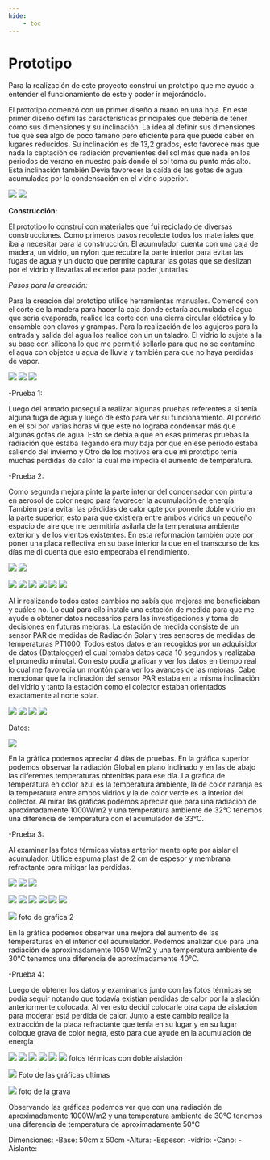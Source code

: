 ```yaml
---
hide:
    - toc
---
```


# Prototipo

Para la realización de este proyecto construí un prototipo que me ayudo a entender el funcionamiento de este y poder ir mejorándolo.

El prototipo comenzó con un primer diseño a mano en una hoja. En este primer diseño definí las características
principales que debería de tener como sus dimensiones y su inclinación.
La idea al definir sus dimensiones fue que sea algo de poco tamaño pero eficiente para que puede caber en lugares reducidos.
Su inclinación es de 13,2 grados, esto favorece más que nada la captación de radiación provenientes del sol más que nada
en los periodos de verano en nuestro país donde el sol toma su punto más alto. Esta inclinación también Devia favorecer la caída
de las gotas de agua acumuladas por la condensación en el vidrio superior.



![](../images/Proyecto/Ideas%20iniciales/solsticios.gif)
![](../images/Proyecto/Ideas%20iniciales/WhatsApp%20Image%202024-11-25%20at%2010.57.24%20AM.jpeg)


<strong>Construcción:</strong>


El prototipo lo construí con materiales que fui reciclado de diversas construcciones.
Como primeros pasos recolecte todos los materiales que iba a necesitar para la construcción.
El acumulador cuenta con una caja de madera, un vidrio, un nylon que recubre la parte interior para evitar las fugas de agua y un ducto que permite capturar las gotas que se deslizan por el vidrio y llevarlas al exterior para poder juntarlas.

<em>Pasos para la creación:</em>



Para la creación del prototipo utilice herramientas manuales. 
Comencé con el corte de la madera para hacer la caja donde estaría acumulada el agua que sería evaporada, realice los corte con una cierra circular eléctrica y lo ensamble con clavos y grampas.
Para la realización de los agujeros para la entrada y salida del agua los realice con un un taladro.
El vidrio lo sujete a la su base con silicona lo que me permitió sellarlo para que no se contamine el agua con objetos u agua de lluvia y también para que no haya perdidas de vapor.


![](../images/Proyecto/Primer%20prototipo/Cortes%20y%20primer%20armado/primera.jpeg)
![](../images/Proyecto/Primer%20prototipo/Cortes%20y%20primer%20armado/segunda.jpeg)
![](../images/Proyecto/Primer%20prototipo/Cortes%20y%20primer%20armado/tercera.jpeg)


-Prueba 1:

Luego del armado proseguí a realizar algunas pruebas referentes a si tenía alguna fuga de agua y luego de esto para ver su funcionamiento.
Al ponerlo en el sol por varias horas vi que este no lograba condensar más que algunas gotas de agua. Esto se debía a que en esas primeras pruebas la radiación que estaba llegando era muy baja por que en ese periodo estaba saliendo del invierno y Otro de los motivos era que mi prototipo tenía muchas perdidas de calor la cual me impedía el aumento de temperatura.



-Prueba 2:

Como segunda mejora pinte la parte interior del condensador con pintura en aerosol de color negro para favorecer la acumulación de energía. También para evitar las pérdidas de calor opte por ponerle doble vidrio en la parte superior, esto para que existiera entre ambos vidrios un pequeño espacio de aire que me permitiría asilarla de la temperatura ambiente exterior y de los vientos existentes.
En esta reformación también opte por poner una placa reflectiva en su base interior la que en el transcurso de los días me di cuenta que esto empeoraba el rendimiento.


![](../images/Proyecto/Primer%20prototipo/Dos%20vidrios/primera.jpeg)
![](../images/Proyecto/Primer%20prototipo/Dos%20vidrios/segunda.jpeg)


![](../images/Proyecto/Primer%20prototipo/Dos%20vidrios/t1.jpeg)
![](../images/Proyecto/Primer%20prototipo/Dos%20vidrios/tt1.jpeg)
![](../images/Proyecto/Primer%20prototipo/Dos%20vidrios/t2.jpeg)
![](../images/Proyecto/Primer%20prototipo/Dos%20vidrios/tt2.jpeg)
![](../images/Proyecto/Primer%20prototipo/Dos%20vidrios/t3.jpeg)
![](../images/Proyecto/Primer%20prototipo/Dos%20vidrios/tt3.jpeg)



Al ir realizando todos estos cambios no sabía que mejoras me beneficiaban y cuáles no. Lo cual para ello instale una estación de medida para que me ayude a obtener datos necesarios para las investigaciones y toma de decisiones en futuras mejoras.
La estación de medida consiste de un sensor PAR de medidas de Radiación Solar y tres sensores de medidas de temperaturas PT1000.
Todos estos datos eran recogidos por un adquisidor de datos (Dattalogger) el cual tomaba datos cada 10 segundos y realizaba el promedio minutal. Con esto podía graficar y ver los datos en tiempo real lo cual me favorecía un montón para ver los avances de las mejoras.
Cabe mencionar que la inclinación del sensor PAR estaba en la misma inclinación del vidrio y tanto la estación como el colector estaban orientados exactamente al norte solar.


![](../images/Proyecto/Primer%20prototipo/Data%20Logger%20y%20sensores/1.jpeg)
![](../images/Proyecto/Primer%20prototipo/Data%20Logger%20y%20sensores/2.jpeg)
![](../images/Proyecto/Primer%20prototipo/Data%20Logger%20y%20sensores/3.jpeg)
![](../images/Proyecto/Primer%20prototipo/Data%20Logger%20y%20sensores/4.jpeg)



Datos:

![](../images/Proyecto/Graficas/Primeras_Modificaciones.png)


En la gráfica podemos apreciar 4 días de pruebas. En la gráfica superior podemos observar la radiación Global en plano inclinado y en las de abajo las diferentes temperaturas obtenidas para ese día.
La grafica de temperatura en color azul es la temperatura ambiente, la de color naranja es la temperatura entre ambos vidrios y la de color verde es la interior del colector.
Al mirar las gráficas podemos apreciar que para una radiación de aproximadamente 1000W/m2 y una temperatura ambiente de 32°C tenemos una diferencia de temperatura con el acumulador de 33°C.


-Prueba 3:

Al examinar las fotos térmicas vistas anterior mente opte por aislar el acumulador. Utilice espuma plast de 2 cm de espesor y membrana refractante para mitigar las perdidas.

![](../images/Proyecto/Primer%20prototipo/Una%20aislacion/1.jpeg)
![](../images/Proyecto/Primer%20prototipo/Una%20aislacion/2.jpeg)
![](../images/Proyecto/Primer%20prototipo/Una%20aislacion/3.jpeg)

![](../images/Proyecto/Primer%20prototipo/Dos%20aisalcion/at1.jpeg)
![](../images/Proyecto/Primer%20prototipo/Dos%20aisalcion/att1.jpeg)
![](../images/Proyecto/Primer%20prototipo/Dos%20aisalcion/at2.jpeg)
![](../images/Proyecto/Primer%20prototipo/Dos%20aisalcion/att2.jpeg)
![](../images/Proyecto/Primer%20prototipo/Dos%20aisalcion/at3.jpeg)
![](../images/Proyecto/Primer%20prototipo/Dos%20aisalcion/att3.jpeg)


![](../images/Proyecto/Graficas/Media_Modificacion.png)
foto de grafica 2

En la gráfica podemos observar una mejora del aumento de las temperaturas en el interior del acumulador.
Podemos analizar que para una radiación de aproximadamente 1050 W/m2 y una temperatura ambiente de 30°C tenemos una diferencia de aproximadamente 40°C.


-Prueba 4:

Luego de obtener los datos y examinarlos junto con las fotos térmicas se podía seguir notando que todavía existían perdidas de calor por la aislación anteriormente colocada. Al ver esto decidí colocarle otra capa de aislación para moderar está perdida de calor.
Junto a este cambio realice la extracción de la placa refractante que tenía en su lugar y en su lugar coloque grava de color negra, esto para que ayude en la acumulación de energía


![](../images/Proyecto/Primer%20prototipo/Dos%20aisalcion/dos1.jpeg)
![](../images/Proyecto/Primer%20prototipo/Dos%20aisalcion/dos11.jpeg)
![](../images/Proyecto/Primer%20prototipo/Dos%20aisalcion/dos2.jpeg)
![](../images/Proyecto/Primer%20prototipo/Dos%20aisalcion/dos22.jpeg)
![](../images/Proyecto/Primer%20prototipo/Dos%20aisalcion/dos3.jpeg)
![](../images/Proyecto/Primer%20prototipo/Dos%20aisalcion/dos33.jpeg)
fotos térmicas con doble aislación


![](../images/Proyecto/Graficas/Ultima_Modificacion.png)
Foto de las gráficas ultimas 

![](../images/Proyecto/Primer%20prototipo/Graava/1.jpeg)
foto de la grava

Observando las gráficas podemos ver que con una radiación de aproximadamente 1000W/m2 y una temperatura ambiente de 30°C tenemos una diferencia de temperatura de aproximadamente 50°C









Dimensiones:
-Base: 50cm x 50cm
-Altura:
-Espesor:
-vidrio:
-Cano:
-Aislante:
